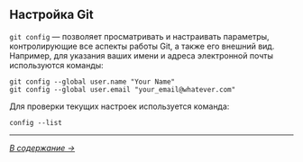 ## **Настройка Git**

`git config` — позволяет просматривать и настраивать
параметры, контролирующие все аспекты работы Git, а также его внешний вид. Например, для указания ваших имени и адреса электронной почты используются команды: 
```
git config --global user.name "Your Name"
git config --global user.email "your_email@whatever.com"
```
Для проверки текущих настроек используется команда:  
```
config --list
```
---
[*В содержание →*](/readme.md)